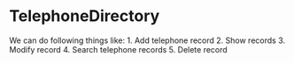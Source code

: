 # TelephoneDirectory
We can do following things like: 1. Add telephone record 2. Show records 3. Modify record 4. Search telephone records 5. Delete record
